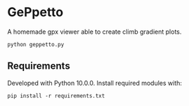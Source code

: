 # GePpetto
A homemade gpx viewer able to create climb gradient plots.

    python geppetto.py

## Requirements
Developed with Python 10.0.0. Install required modules with:

    pip install -r requirements.txt